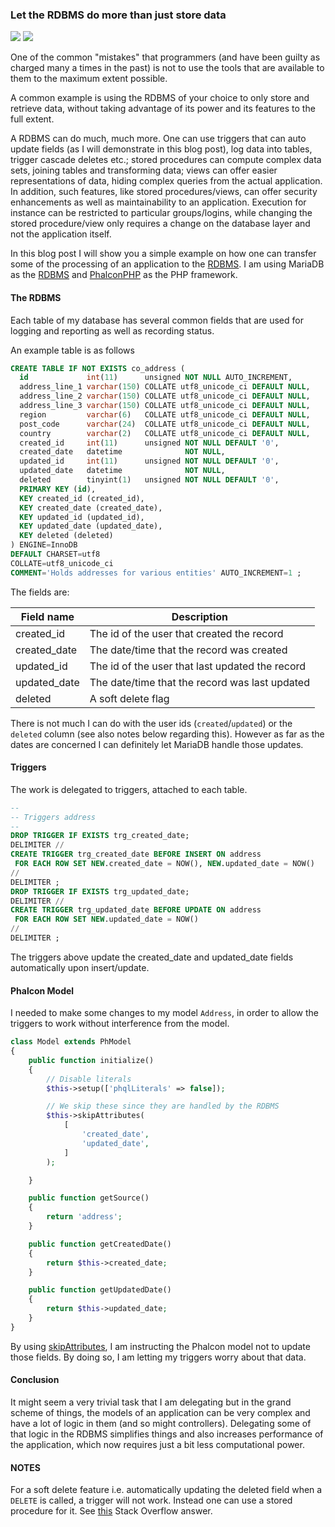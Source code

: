 ### Let the RDBMS do more than just store data

<img class="post-image" src="{{ cdnUrl }}/files/2013-09-15-mariadb.png" />
<img class="post-image" src="{{ cdnUrl }}/files/phalcon-green.jpg" />

One of the common "mistakes" that programmers (and have been guilty as charged many a times in the past) is not to use the tools that are available to them to the maximum extent possible.

A common example is using the RDBMS of your choice to only store and retrieve data, without taking advantage of its power and its features to the full extent.

A RDBMS can do much, much more. One can use triggers that can auto update fields (as I will demonstrate in this blog post), log data into tables, trigger cascade deletes etc.; stored procedures can compute complex data sets, joining tables and transforming data; views can offer easier representations of data, hiding complex queries from the actual application. In addition, such features, like stored procedures/views, can offer security enhancements as well as maintainability to an application. Execution for instance can be restricted to particular groups/logins, while changing the stored procedure/view only requires a change on the database layer and not the application itself.

In this blog post I will show you a simple example on how one can transfer some of the processing of an application to the [RDBMS](http://www.mariadb.org/). I am using MariaDB as the [RDBMS](http://www.mariadb.org/) and [PhalconPHP](https://phalconphp.com/) as the PHP framework.

#### The RDBMS
Each table of my database has several common fields that are used for logging and reporting as well as recording status.

An example table is as follows

```sql
CREATE TABLE IF NOT EXISTS co_address (
  id             int(11)      unsigned NOT NULL AUTO_INCREMENT,
  address_line_1 varchar(150) COLLATE utf8_unicode_ci DEFAULT NULL,
  address_line_2 varchar(150) COLLATE utf8_unicode_ci DEFAULT NULL,
  address_line_3 varchar(150) COLLATE utf8_unicode_ci DEFAULT NULL,
  region         varchar(6)   COLLATE utf8_unicode_ci DEFAULT NULL,
  post_code      varchar(24)  COLLATE utf8_unicode_ci DEFAULT NULL,
  country        varchar(2)   COLLATE utf8_unicode_ci DEFAULT NULL,
  created_id     int(11)      unsigned NOT NULL DEFAULT '0',
  created_date   datetime              NOT NULL,
  updated_id     int(11)      unsigned NOT NULL DEFAULT '0',
  updated_date   datetime              NOT NULL,
  deleted        tinyint(1)   unsigned NOT NULL DEFAULT '0',
  PRIMARY KEY (id),
  KEY created_id (created_id),
  KEY created_date (created_date),
  KEY updated_id (updated_id),
  KEY updated_date (updated_date),
  KEY deleted (deleted)
) ENGINE=InnoDB  
DEFAULT CHARSET=utf8
COLLATE=utf8_unicode_ci
COMMENT='Holds addresses for various entities' AUTO_INCREMENT=1 ;
```

The fields are:

| Field name   | Description                                     |
|--------------|-------------------------------------------------|
| created_id   | The id of the user that created the record      |
| created_date | The date/time that the record was created       |
| updated_id   | The id of the user that last updated the record |
| updated_date | The date/time that the record was last updated  | 
| deleted      | A soft delete flag                              |


There is not much I can do with the user ids (`created`/`updated`) or the `deleted` column (see also notes below regarding this). However as far as the dates are concerned I can definitely let MariaDB handle those updates.

#### Triggers
The work is delegated to triggers, attached to each table.

```sql
--
-- Triggers address
--
DROP TRIGGER IF EXISTS trg_created_date;
DELIMITER //
CREATE TRIGGER trg_created_date BEFORE INSERT ON address
 FOR EACH ROW SET NEW.created_date = NOW(), NEW.updated_date = NOW()
//
DELIMITER ;
DROP TRIGGER IF EXISTS trg_updated_date;
DELIMITER //
CREATE TRIGGER trg_updated_date BEFORE UPDATE ON address
 FOR EACH ROW SET NEW.updated_date = NOW()
//
DELIMITER ;
```
The triggers above update the created_date and updated_date fields automatically upon insert/update.

#### Phalcon Model
I needed to make some changes to my model `Address`, in order to allow the triggers to work without interference from the model.

```php
class Model extends PhModel
{
    public function initialize()
    {
        // Disable literals
        $this->setup(['phqlLiterals' => false]);

        // We skip these since they are handled by the RDBMS
        $this->skipAttributes(
            [
                'created_date',
                'updated_date',
            ]
        );

    }

    public function getSource()
    {
        return 'address';
    }

    public function getCreatedDate()
    {
        return $this->created_date;
    }

    public function getUpdatedDate()
    {
        return $this->updated_date;
    }
}
```

By using [skipAttributes](https://docs.phalconphp.com/en/latest/api/Phalcon_Mvc_Model.html), I am instructing the Phalcon model not to update those fields. By doing so, I am letting my triggers worry about that data.

#### Conclusion
It might seem a very trivial task that I am delegating but in the grand scheme of things, the models of an application can be very complex and have a lot of logic in them (and so might controllers). Delegating some of that logic in the RDBMS simplifies things and also increases performance of the application, which now requires just a bit less computational power.

#### NOTES
For a soft delete feature i.e. automatically updating the deleted field when a `DELETE` is called, a trigger will not work. Instead one can use a stored procedure for it. See [this](http://stackoverflow.com/questions/8056964/cancel-delete-with-triggers) Stack Overflow answer.